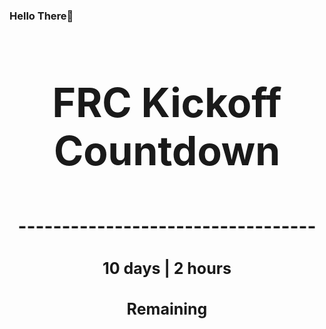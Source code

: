### Hello There👋

<!---START-TIMER--->
<h3 align='center' style='font-size: 64px;'>FRC Kickoff Countdown</h3>
<h3 align='center' style='font-size: 30px;'>----------------------------------</h3>
<h3 align='center' style='font-size: 25px;'>10 days | 2 hours</h3>
<h3 align='center' style='font-size: 25px;'>Remaining</h3>
<!---END-TIMER--->
